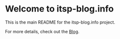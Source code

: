 # Welcome to itsp-blog.info

This is the main README for the itsp-blog.info project.

For more details, check out the [Blog](blog1.md).
